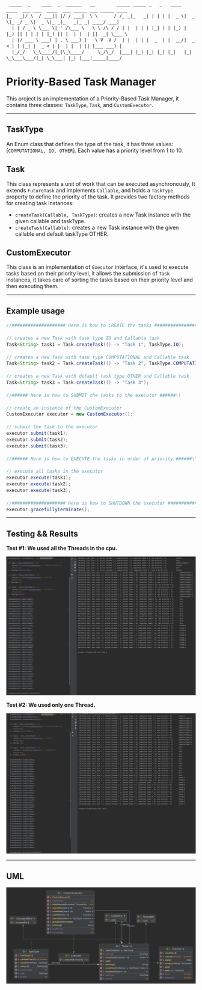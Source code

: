 ```
 _____  _    ____  _  ______   __        _____ _____ _   _   ____  ____  ___ ___  ____  ___ _____ ___ _____ ____  
|_   _|/ \  / ___|| |/ / ___|  \ \      / /_ _|_   _| | | | |  _ \|  _ \|_ _/ _ \|  _ \|_ _|_   _|_ _| ____/ ___| 
  | | / _ \ \___ \| ' /\___ \   \ \ /\ / / | |  | | | |_| | | |_) | |_) || | | | | |_) || |  | |  | ||  _| \___ \ 
  | |/ ___ \ ___) | . \ ___) |   \ V  V /  | |  | | |  _  | |  __/|  _ < | | |_| |  _ < | |  | |  | || |___ ___) |
  |_/_/   \_\____/|_|\_\____/     \_/\_/  |___| |_| |_| |_| |_|   |_| \_\___\___/|_| \_\___| |_| |___|_____|____/ 
```

# Priority-Based Task Manager

This project is an implementation of a Priority-Based Task Manager, it contains three classes: `TaskType`, `Task`, and
`CustomExecutor`.

---

## TaskType
An Enum class that defines the type of the task, it has three values: [`COMPUTATIONAL, IO, OTHER`]. Each
value has a priority level from 1 to 10.

## Task
This class represents a unit of work that can be executed asynchronously, It extends `FutureTask` and implements
`Callable`, and holds a `TaskType` property to define the priority of the task. It provides two factory methods for creating
task instances:
   - `createTask(Callable, TaskType)`: creates a new Task instance with the given callable and taskType.
   - `createTask(Callable)`: creates a new Task instance with the given callable and default taskType OTHER.

## CustomExecutor 
This class is an implementation of `Executor` interface, it's used to execute tasks based on their
priority level, it allows the submission of `Task` instances, it takes care of sorting the tasks based on their priority
level and then executing them.

---

## Example usage
```Java
//#################### Here is how to CREATE the tasks ####################\\

// creates a new Task with task type IO and Callable task
Task<String> task1 = Task.createTask(() -> "Task 1", TaskType.IO);

// creates a new Task with task type COMPUTATIONAL and Callable task
Task<String> task2 = Task.createTask(() -> "Task 2", TaskType.COMPUTATIONAL);

// creates a new Task with default task type OTHER and Callable task
Task<String> task3 = Task.createTask(() -> "Task 3");

//###### Here is how to SUBMIT the tasks to the executor ######\\ 

// create an instance of the CustomExecutor
CustomExecutor executor = new CustomExecutor();

// submit the task to the executor
executor.submit(task1);
executor.submit(task2);
executor.submit(task3);

//###### Here is how to EXECUTE the tasks in order of priority ######\\ 

// execute all tasks in the executor
executor.execute(task1);
executor.execute(task2);
executor.execute(task3);

//#################### Here is how to SHUTDOWN the executor ####################\\
executor.gracefullyTerminate();
```

---

## Testing && Results
**Test #1: We used all the Threads in the cpu.**

![UML](https://github.com/Lara1011/OOP_2/blob/main/Part2/Images/Result1.png)

**Test #2: We used only one Thread.**

![UML](https://github.com/Lara1011/OOP_2/blob/main/Part2/Images/Result2.png)

---

## UML
![UML](https://github.com/Lara1011/OOP_2/blob/main/Part2/Images/UML.png)
